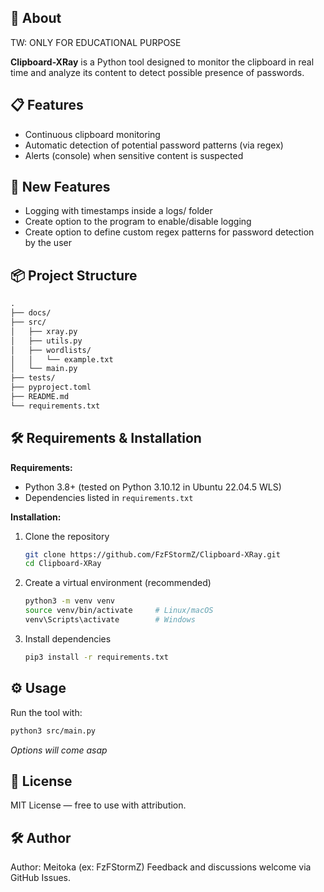 ## 🚀 About

TW: ONLY FOR EDUCATIONAL PURPOSE

**Clipboard-XRay** is a Python tool designed to monitor the clipboard in real time and analyze its content to detect possible presence of passwords.


## 📋 Features

- Continuous clipboard monitoring
- Automatic detection of potential password patterns (via regex)
- Alerts (console) when sensitive content is suspected

## 📢 New Features

- Logging with timestamps inside a logs/ folder
- Create option to the program to enable/disable logging
- Create option to define custom regex patterns for password detection by the user


## 📦 Project Structure

```md
.
├── docs/
├── src/
│   ├── xray.py
│   ├── utils.py
│   ├── wordlists/
│   │   └── example.txt
│   └── main.py
├── tests/
├── pyproject.toml
├── README.md
└── requirements.txt
```

## 🛠️ Requirements & Installation

**Requirements:**
- Python 3.8+ (tested on Python 3.10.12 in Ubuntu 22.04.5 WLS)
- Dependencies listed in `requirements.txt`

**Installation:**

1. Clone the repository
   ```bash
   git clone https://github.com/FzFStormZ/Clipboard-XRay.git
   cd Clipboard-XRay
   ```
2. Create a virtual environment (recommended)
   ```bash
   python3 -m venv venv
   source venv/bin/activate     # Linux/macOS
   venv\Scripts\activate        # Windows
   ```
3. Install dependencies
   ```bash
   pip3 install -r requirements.txt
   ```


## ⚙️ Usage

Run the tool with:
```bash
python3 src/main.py
```

*Options will come asap*


## 📄 License

MIT License — free to use with attribution.


## 🛠️ Author

Author: Meitoka (ex: FzFStormZ)
Feedback and discussions welcome via GitHub Issues.
